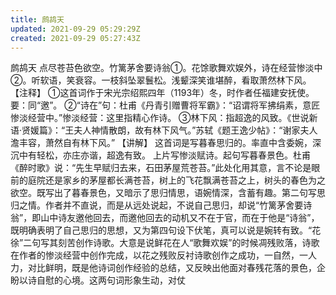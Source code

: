 ```yaml
---
title: 鹧鸪天
updated: 2021-09-29 05:29:29Z
created: 2021-09-29 05:27:43Z
---
```


鹧鸪天
点尽苍苔色欲空。竹篱茅舍要诗翁①。花馀歌舞欢娱外，诗在经营惨淡中②。听软语，笑衰容。一枝斜坠翠鬟松。浅颦深笑谁堪醉，看取萧然林下风。
【注释】
①这首词作于宋光宗绍熙四年（1193年）冬，时作者任福建安抚使。要：同“邀”。
②“诗在”句：杜甫《丹青引赠曹将军霸》：“诏谓将军拂绢素，意匠惨淡经营中。”惨淡经营：这里指精心作诗。
③林下风：指超逸的风致。《世说新语·贤媛篇》：“王夫人神情散朗，故有林下风气。”苏轼《题王逸少帖》：“谢家夫人澹丰容，萧然自有林下风。”
【讲解】
这首词是写暮春思归的。率直中含委婉，深沉中有轻松，亦庄亦谐，超逸有致。
上片写惨淡赋诗。起句写暮春景色。杜甫《醉时歌》说：“先生早赋归去来，石田茅屋荒苍苔。”此处化用其意，言不论是眼前的庭院还是家乡的茅屋都长满苍苔，树上的飞花飘满苍苔之上，树头的春色为之欲空。既写出了暮春景色，又暗示了思归情思，语婉情深，含蓄有趣。第二句写思归之情。作者并不直说，而是从远处说起，不说自己思归，却说“竹篱茅舍要诗翁”，即山中诗友邀他回去，而邀他回去的动机又不在于官，而在于他是“诗翁”，既明确表明了自己思归的思想，又为第四句设下伏笔，真可以说是婉转有致。“花徐”二句写其刻苦创作诗歌。大意是说鲜花在人“歌舞欢娱”的时候凋残败落，诗歌在作者的惨淡经营中创作完成，以花之残败反衬诗歌创作之成功，一自然，一人力，对比鲜明，既是他诗词创作经验的总结，又反映出他面对春残花落的景色，企盼以诗自慰的心境。这两句词形象生动，对仗